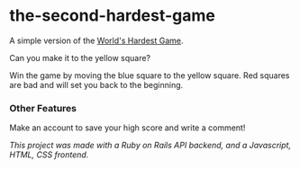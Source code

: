 # the-second-hardest-game
A simple version of the [World's Hardest Game](https://www.coolmathgames.com/0-worlds-hardest-game).

Can you make it to the yellow square?

Win the game by moving the blue square to the yellow square. Red squares are bad and will set you back to the beginning. 

  
### Other Features

Make an account to save your high score and write a comment!


*This project was made with a Ruby on Rails API backend, and a Javascript, HTML, CSS frontend.*

